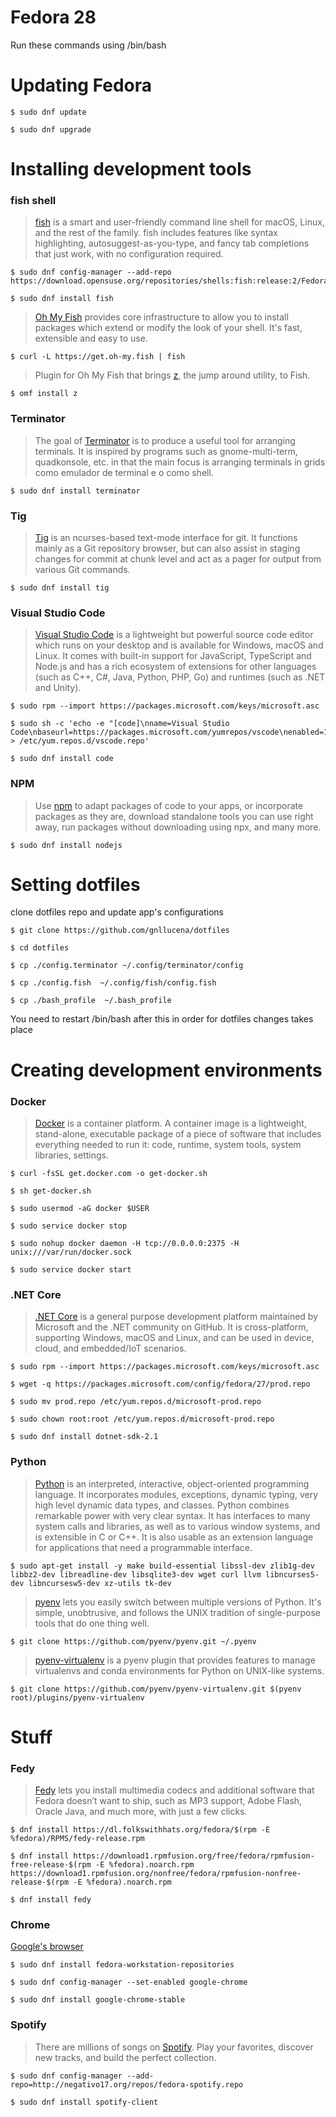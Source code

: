 # Fedora 28
Run these commands using /bin/bash


# Updating Fedora

	$ sudo dnf update

	$ sudo dnf upgrade

# Installing development tools
### fish shell
> <a href="https://github.com/fish-shell/fish-shell">fish</a> is a smart and user-friendly command line shell for macOS, Linux, and the rest of the family. fish includes features like syntax highlighting, autosuggest-as-you-type, and fancy tab completions that just work, with no configuration required.

	$ sudo dnf config-manager --add-repo https://download.opensuse.org/repositories/shells:fish:release:2/Fedora_27/shells:fish:release:2.repo

	$ sudo dnf install fish
> <a href="https://github.com/oh-my-fish/oh-my-fish">Oh My Fish</a> provides core infrastructure to allow you to install packages which extend or modify the look of your shell. It's fast, extensible and easy to use.

	$ curl -L https://get.oh-my.fish | fish

> Plugin for Oh My Fish that brings <a href="https://github.com/oh-my-fish/plugin-z">z</a>, the jump around utility, to Fish.

	$ omf install z

### Terminator
> The goal of <a href="https://gnometerminator.blogspot.com/p/introduction.html">Terminator</a>  is to produce a useful tool for arranging terminals. It is inspired by programs such as gnome-multi-term, quadkonsole, etc. in that the main focus is arranging terminals in grids
como emulador de terminal e o  como shell.

    $ sudo dnf install terminator

### Tig

> <a href="https://github.com/jonas/tig">Tig</a> is an ncurses-based text-mode interface for git. It functions mainly as a Git repository browser, but can also assist in staging changes for commit at chunk level and act as a pager for output from various Git commands.

	$ sudo dnf install tig  


### Visual Studio Code

> <a href="https://code.visualstudio.com/docs/setup/setup-overview">Visual Studio Code</a> is a lightweight but powerful source code editor which runs on your desktop and is available for Windows, macOS and Linux. It comes with built-in support for JavaScript, TypeScript and Node.js and has a rich ecosystem of extensions for other languages (such as C++, C#, Java, Python, PHP, Go) and runtimes (such as .NET and Unity).

	$ sudo rpm --import https://packages.microsoft.com/keys/microsoft.asc

	$ sudo sh -c 'echo -e "[code]\nname=Visual Studio Code\nbaseurl=https://packages.microsoft.com/yumrepos/vscode\nenabled=1\ngpgcheck=1\ngpgkey=https://packages.microsoft.com/keys/microsoft.asc" > /etc/yum.repos.d/vscode.repo'

	$ sudo dnf install code

### NPM
> Use <a href="https://docs.npmjs.com/">npm</a> to adapt packages of code to your apps, or incorporate packages as they are, download standalone tools you can use right away, run packages without downloading using npx, and many more.

	$ sudo dnf install nodejs

# Setting dotfiles
clone dotfiles repo and update app's configurations

	$ git clone https://github.com/gnllucena/dotfiles

	$ cd dotfiles

	$ cp ./config.terminator ~/.config/terminator/config

	$ cp ./config.fish  ~/.config/fish/config.fish

	$ cp ./bash_profile  ~/.bash_profile

You need to restart /bin/bash after this in order for dotfiles changes takes place

# Creating development environments

### Docker

><a href="https://www.docker.com/what-container#/package_software">Docker</a> is a container platform. A container image is a lightweight, stand-alone, executable package of a piece of software that includes everything needed to run it: code, runtime, system tools, system libraries, settings.

	$ curl -fsSL get.docker.com -o get-docker.sh

	$ sh get-docker.sh

	$ sudo usermod -aG docker $USER

	$ sudo service docker stop

	$ sudo nohup docker daemon -H tcp://0.0.0.0:2375 -H unix:///var/run/docker.sock

	$ sudo service docker start

### .NET Core

><a href="https://docs.microsoft.com/pt-br/dotnet/core/">.NET Core</a> is a general purpose development platform maintained by Microsoft and the .NET community on GitHub. It is cross-platform, supporting Windows, macOS and Linux, and can be used in device, cloud, and embedded/IoT scenarios.

	$ sudo rpm --import https://packages.microsoft.com/keys/microsoft.asc

	$ wget -q https://packages.microsoft.com/config/fedora/27/prod.repo

	$ sudo mv prod.repo /etc/yum.repos.d/microsoft-prod.repo

	$ sudo chown root:root /etc/yum.repos.d/microsoft-prod.repo

	$ sudo dnf install dotnet-sdk-2.1

### Python

><a href="https://docs.python.org/3/faq/general.html#what-is-python">Python</a> is an interpreted, interactive, object-oriented programming language. It incorporates modules, exceptions, dynamic typing, very high level dynamic data types, and classes. Python combines remarkable power with very clear syntax. It has interfaces to many system calls and libraries, as well as to various window systems, and is extensible in C or C++. It is also usable as an extension language for applications that need a programmable interface.

	$ sudo apt-get install -y make build-essential libssl-dev zlib1g-dev libbz2-dev libreadline-dev libsqlite3-dev wget curl llvm libncurses5-dev libncursesw5-dev xz-utils tk-dev

><a href="https://github.com/pyenv/pyenv">pyenv</a> lets you easily switch between multiple versions of Python. It's simple, unobtrusive, and follows the UNIX tradition of single-purpose tools that do one thing well.

	$ git clone https://github.com/pyenv/pyenv.git ~/.pyenv

><a href="https://github.com/pyenv/pyenv">pyenv-virtualenv</a> is a pyenv plugin that provides features to manage virtualenvs and conda environments for Python on UNIX-like systems.

	$ git clone https://github.com/pyenv/pyenv-virtualenv.git $(pyenv root)/plugins/pyenv-virtualenv


# Stuff

### Fedy
><a href="https://www.folkswithhats.org/">Fedy</a> lets you install multimedia codecs and additional software that Fedora doesn’t want to ship, such as MP3 support, Adobe Flash, Oracle Java, and much more, with just a few clicks.

	$ dnf install https://dl.folkswithhats.org/fedora/$(rpm -E %fedora)/RPMS/fedy-release.rpm

	$ dnf install https://download1.rpmfusion.org/free/fedora/rpmfusion-free-release-$(rpm -E %fedora).noarch.rpm https://download1.rpmfusion.org/nonfree/fedora/rpmfusion-nonfree-release-$(rpm -E %fedora).noarch.rpm

	$ dnf install fedy

### Chrome
<a href="https://www.google.com/chrome/">Google's browser</a>
	
	$ sudo dnf install fedora-workstation-repositories

	$ sudo dnf config-manager --set-enabled google-chrome

	$ sudo dnf install google-chrome-stable


### Spotify
>There are millions of songs on <a href="https://www.spotify.com/us/">Spotify</a>. Play your favorites, discover new tracks, and build the perfect collection.

	$ sudo dnf config-manager --add-repo=http://negativo17.org/repos/fedora-spotify.repo

	$ sudo dnf install spotify-client